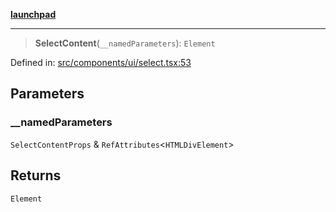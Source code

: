 [**launchpad**](index.md)

***

> **SelectContent**(`__namedParameters`): `Element`

Defined in: [src/components/ui/select.tsx:53](https://github.com/victorbratov/launchpad/blob/d1815ef1a573b42ac1f231f3f3d6617bddce6dbe/src/components/ui/select.tsx#L53)

## Parameters

### \_\_namedParameters

`SelectContentProps` & `RefAttributes`\<`HTMLDivElement`\>

## Returns

`Element`
